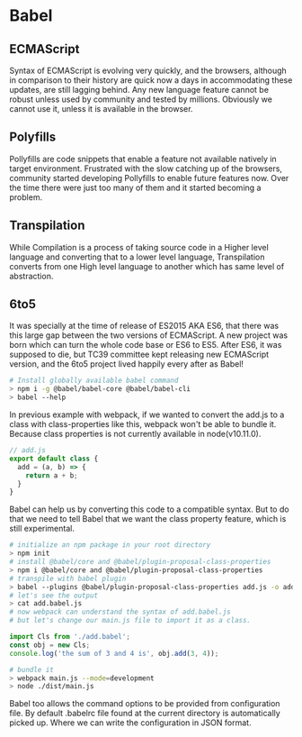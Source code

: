 # Babel

## ECMAScript

Syntax of ECMAScript is evolving very quickly, and the browsers, although in comparison to their history are quick now a days in accommodating these updates, are still lagging behind. Any new language feature cannot be robust unless used by community and tested by millions. Obviously we cannot use it, unless it is available in the browser. 

## Polyfills

Pollyfills are code snippets that enable a feature not available natively in target environment. Frustrated with the slow catching up of the browsers, community started developing Pollyfills to enable future features now. Over the time there were just too many of them and it started becoming a problem.

## Transpilation

While Compilation is a process of taking source code in a Higher level language and converting that to a lower level language, Transpilation  converts from one High level language to another which has same level of abstraction.

## 6to5

It was specially at the time of release of ES2015 AKA ES6, that there was this large gap between the two versions of ECMAScript. A new project was born which can turn the whole code base or ES6 to ES5. After ES6, it was supposed to die, but TC39 committee kept releasing new ECMAScript version, and the 6to5 project lived happily every after as Babel!

```bash
# Install globally available babel command
> npm i -g @babel/babel-core @babel/babel-cli
> babel --help
```

In previous example with webpack, if we wanted to convert the add.js to a class with class-properties like this, webpack won't be able to bundle it. Because class properties is not currently available in node(v10.11.0).

```js
// add.js
export default class {
  add = (a, b) => {
    return a + b;
  }
}

```

Babel can help us by converting this code to a compatible syntax. But to do that we need to tell Babel that we want the class property feature, which is still experimental.

```bash
# initialize an npm package in your root directory
> npm init
# install @babel/core and @babel/plugin-proposal-class-properties
> npm i @babel/core and @babel/plugin-proposal-class-properties
# transpile with babel plugin
> babel --plugins @babel/plugin-proposal-class-properties add.js -o add.babel.js
# let's see the output
> cat add.babel.js
# now webpack can understand the syntax of add.babel.js
# but let's change our main.js file to import it as a class.
```

```js
import Cls from './add.babel';
const obj = new Cls;
console.log('the sum of 3 and 4 is', obj.add(3, 4));
```

```bash
# bundle it
> webpack main.js --mode=development
> node ./dist/main.js
```

Babel too allows the command options to be provided from configuration file. By default .babelrc file found at the current directory is automatically picked up. Where we can write the configuration in JSON format.